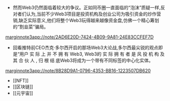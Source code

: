 - 然而Web3仍然面临着较大的争议。正如同币圈一直面临的“泡沫”质疑一样,反对者们认为,当前不少Web3项目是投资机构及创业公司为吸引资金的炒作营销,缺乏实际意义,他们将整个Web3玩得越来越像资金盘,仿佛一个精心筹划的“割韭菜”骗局。

[marginnote3app://note/2AD6E20D-7424-4B09-9A81-24E83CCFEF7D](marginnote3app://note/2AD6E20D-7424-4B09-9A81-24E83CCFEF7D)
- 回看推特前CEO杰克·多尔⻄开启的那场Web3大论战,多尔⻄最尖锐的观点即是“用户 实 际 上 并 不 拥 有 Web3, Web3的 实 际 拥 有 者 是 ⻛ 投 机 构 及 其 合 伙 人 , 归 根 结 底Web3将成为一个带有不同标签的中心化实体。

[marginnote3app://note/8B28D9A1-0796-4353-BB16-1223507DB620](marginnote3app://note/8B28D9A1-0796-4353-BB16-1223507DB620)
- [[NFT]]
- [[区块链]]
- [[元宇宙]]
